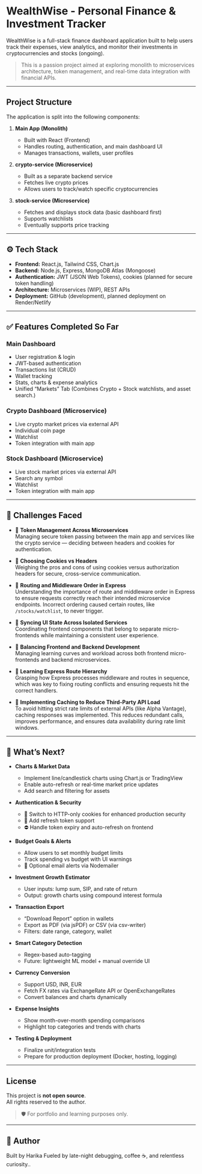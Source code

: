 # WealthWise - Personal Finance & Investment Tracker

WealthWise is a full-stack finance dashboard application built to help users track their expenses, view analytics, and monitor their investments in cryptocurrencies and stocks (ongoing).

> This is a passion project aimed at exploring monolith to microservices architecture, token management, and real-time data integration with financial APIs.

---

##  Project Structure

The application is split into the following components:

1. **Main App (Monolith)**
   - Built with React (Frontend)
   - Handles routing, authentication, and main dashboard UI
   - Manages transactions, wallets, user profiles

2. **crypto-service (Microservice)**
   - Built as a separate backend service
   - Fetches live crypto prices
   - Allows users to track/watch specific cryptocurrencies

3. **stock-service (Microservice)**
   - Fetches and displays stock data (basic dashboard first)
   - Supports watchlists
   - Eventually supports price tracking

---

## ⚙️ Tech Stack

- **Frontend:** React.js, Tailwind CSS, Chart.js  
- **Backend:** Node.js, Express, MongoDB Atlas (Mongoose)  
- **Authentication:** JWT (JSON Web Tokens), cookies (planned for secure token handling)  
- **Architecture:** Microservices (WIP), REST APIs  
- **Deployment:** GitHub (development), planned deployment on Render/Netlify


---

## ✅ Features Completed So Far

### Main Dashboard
- User registration & login  
- JWT-based authentication  
- Transactions list (CRUD)  
- Wallet tracking  
- Stats, charts & expense analytics  
- Unified “Markets” Tab  (Combines Crypto + Stock watchlists, and asset search.)

### Crypto Dashboard (Microservice)
- Live crypto market prices via external API  
- Individual coin page  
- Watchlist  
- Token integration with main app  
 
### Stock Dashboard (Microservice)
- Live stock market prices via external API  
- Search any symbol  
- Watchlist  
- Token integration with main app  

  
---

## 🐞 Challenges Faced

- 🎯 **Token Management Across Microservices**  
  Managing secure token passing between the main app and services like the crypto service — deciding between headers and cookies for authentication.

- 🍪 **Choosing Cookies vs Headers**  
  Weighing the pros and cons of using cookies versus authorization headers for secure, cross-service communication.

- 🧩 **Routing and Middleware Order in Express**  
  Understanding the importance of route and middleware order in Express to ensure requests correctly reach their intended microservice endpoints. Incorrect ordering caused certain routes, like `/stocks/watchlist`, to never trigger.

- 🔁 **Syncing UI State Across Isolated Services**  
  Coordinating frontend components that belong to separate micro-frontends while maintaining a consistent user experience.

- 🤹 **Balancing Frontend and Backend Development**  
  Managing learning curves and workload across both frontend micro-frontends and backend microservices.

- 🧠 **Learning Express Route Hierarchy**  
  Grasping how Express processes middleware and routes in sequence, which was key to fixing routing conflicts and ensuring requests hit the correct handlers.

- 🔄 **Implementing Caching to Reduce Third-Party API Load**  
  To avoid hitting strict rate limits of external APIs (like Alpha Vantage), caching responses was implemented. This reduces redundant calls, improves performance, and ensures data availability during rate limit windows.


---

## 🚀 What’s Next?

- **Charts & Market Data**  
  - Implement line/candlestick charts using Chart.js or TradingView  
  - Enable auto-refresh or real-time market price updates  
  - Add search and filtering for assets

- **Authentication & Security**  
  - 🍪 Switch to HTTP-only cookies for enhanced production security  
  - 🔁 Add refresh token support  
  - ⛔ Handle token expiry and auto-refresh on frontend

- **Budget Goals & Alerts**  
  - Allow users to set monthly budget limits  
  - Track spending vs budget with UI warnings  
  - 📧 Optional email alerts via Nodemailer

- **Investment Growth Estimator**  
  - User inputs: lump sum, SIP, and rate of return  
  - Output: growth charts using compound interest formula

- **Transaction Export**  
  - “Download Report” option in wallets  
  - Export as PDF (via jsPDF) or CSV (via csv-writer)  
  - Filters: date range, category, wallet

- **Smart Category Detection**  
  - Regex-based auto-tagging  
  - Future: lightweight ML model + manual override UI

- **Currency Conversion**  
  - Support USD, INR, EUR  
  - Fetch FX rates via ExchangeRate API or OpenExchangeRates  
  - Convert balances and charts dynamically

- **Expense Insights**  
  - Show month-over-month spending comparisons  
  - Highlight top categories and trends with charts

- **Testing & Deployment**  
  - Finalize unit/integration tests  
  - Prepare for production deployment (Docker, hosting, logging)

---

##  License


This project is **not open source**.  
All rights reserved to the author.  

> 🛡️ For portfolio and learning purposes only.

---

## 🙌 Author

Built by Harika
Fueled by late-night debugging, coffee ☕, and relentless curiosity..

